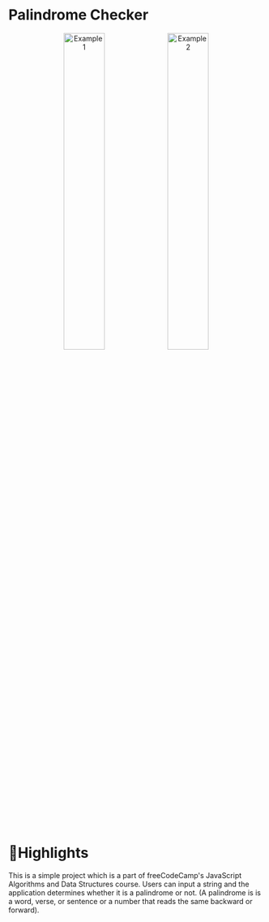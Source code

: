 # Palindrome Checker
<div align="center">
    <img width="40%" src="https://github.com/user-attachments/assets/5da79d80-f920-4687-8e40-f9fe787a45e4" alt="Example 1">
    <img width="40%" src="https://github.com/user-attachments/assets/80a41e64-4c79-41a7-bdac-f83db6e1e0b2" alt="Example 2">
</div>


<h1>🌟Highlights</h1>

This is a simple project which is a part of freeCodeCamp's JavaScript Algorithms and Data Structures course.
Users can input a string and the application determines whether it is a palindrome or not. 
  (A palindrome is is a word, verse, or sentence or a number that reads the same backward or forward).
